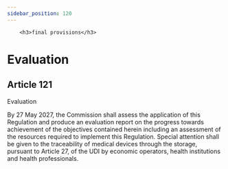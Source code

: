 ```yaml
---
sidebar_position: 120
---
```

        <h3>final provisions</h3>
<h1>Evaluation</h1>
<h2>Article 121</h2>
   <p class="stitle-article-norm">Evaluation</p>
   <p class="norm">By 27 May 2027, the Commission shall assess the 
application of this Regulation and produce an evaluation report on the 
progress towards achievement of the objectives contained herein 
including an assessment of the resources required to implement this 
Regulation. Special attention shall be given to the traceability of 
medical devices through the storage, pursuant to Article&nbsp;27, of the
 UDI by economic operators, health institutions and health 
professionals.</p>